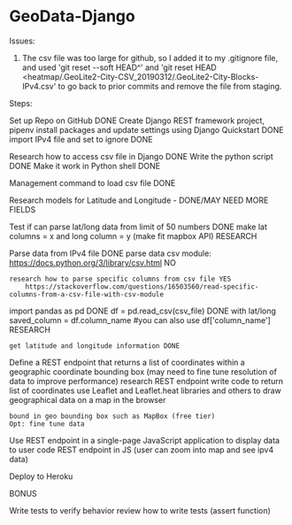 # GeoData-Django

Issues:

1) The csv file was too large for github, so I added it to my .gitignore file, and used 'git reset --soft HEAD^' and 'git reset HEAD <heatmap/.GeoLite2-City-CSV_20190312/.GeoLite2-City-Blocks-IPv4.csv' to go back to prior commits and remove the file from staging.

Steps:

Set up Repo on GitHub DONE
	Create Django REST framework project, pipenv install packages and update settings using Django Quickstart DONE
	import IPv4 file and set to ignore DONE

Research how to access csv file in Django DONE
Write the python script DONE
Make it work in Python shell DONE

Management command to load csv file DONE

Research models for Latitude and Longitude - DONE/MAY NEED MORE FIELDS

Test if can parse lat/long data from limit of 50 numbers DONE
	make lat columns = x and long column = y (make fit mapbox API) RESEARCH

Parse data from IPv4 file DONE
	parse data
		csv module: https://docs.python.org/3/library/csv.html NO

	research how to parse specific columns from csv file YES
		https://stackoverflow.com/questions/16503560/read-specific-columns-from-a-csv-file-with-csv-module

import pandas as pd DONE
df = pd.read_csv(csv_file) DONE with lat/long
saved_column = df.column_name #you can also use df['column_name'] RESEARCH

	get latitude and longitude information DONE

Define a REST endpoint that returns a list of coordinates within a geographic coordinate bounding box (may need to fine tune resolution of data to improve performance) 
	research REST endpoint
	write code to return list of coordinates
		use Leaflet and Leaflet.heat libraries and others to draw geographical data on a map in the browser

	bound in geo bounding box such as MapBox (free tier)
	Opt: fine tune data

Use REST endpoint in a single-page JavaScript application to display data to user
	code REST endpoint in JS (user can zoom into map and see ipv4 data)

Deploy to Heroku

BONUS

Write tests to verify behavior
	review how to write tests (assert function)

